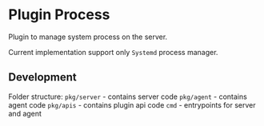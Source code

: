 # Plugin Process

Plugin to manage system process on the server.

Current implementation support only `Systemd` process manager.

## Development

Folder structure:
`pkg/server` - contains server code
`pkg/agent` - contains agent code
`pkg/apis` - contains plugin api code
`cmd` - entrypoints for server and agent

